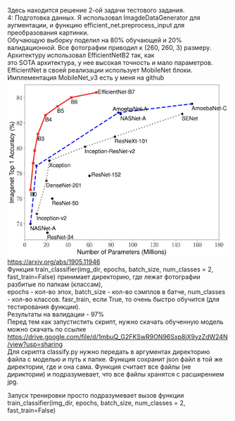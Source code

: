 Здесь находится решение 2-ой задачи тестового задания. <br/>
4: Подготовка данных. Я использовал ImagdeDataGenerator для аугментации, и функцию efficient_net.preprocess_input для преобразования картинки. <br/>
Обучающую выборку поделил на 80% обучающей и 20% валидационной. Все фотографии приводил к (260, 260, 3) размеру. Архитектуру использовал EfficientNetB2 так, как <br/>
это SOTA архитектура, у нее высокая точность и мало параметров. EfficientNet в своей реализации использует MobileNet блоки. Имплементация MobileNet_v3 есть у меня  на github <br/>
![alt text](https://github.com/Syavaprd/NTech_Test/blob/master/Task%202/ntech_image.png) <br/>
https://arxiv.org/abs/1905.11946  <br/>
Функция train_classifier(img_dir, epochs, batch_size, num_classes = 2, fast_train=False) принимает директорию, где лежат фотографии разбитые по папкам (классам), <br/>
epochs - кол-во эпох, batch_size - кол-во сэмплов в батче, num_classes - кол-во классов. fasr_train, если True, то очень быстро обучится (для тестирования функции). <br/>
Результаты на валидации - 97% <br/>
Перед тем как запустистить скрипт, нужно скачать обученную модель можно скачать по ссылке https://drive.google.com/file/d/1mbuQ_G2FKSwR9ON96Sxp8jX9yzZdW24N/view?usp=sharing <br/>
Для скрипта classify.py нужно передать в аргументах директорию файла с моделью и путь к папке. Функция сохранит json файл в той же директории, где и она сама.
Функция считает все файлы (не дириктории) и подразумевает, что все файлы хранятся с расширением jpg. <br/>

Запуск тренировки просто подразумевает вызов функции train_classifier(img_dir, epochs, batch_size, num_classes = 2, fast_train=False)

